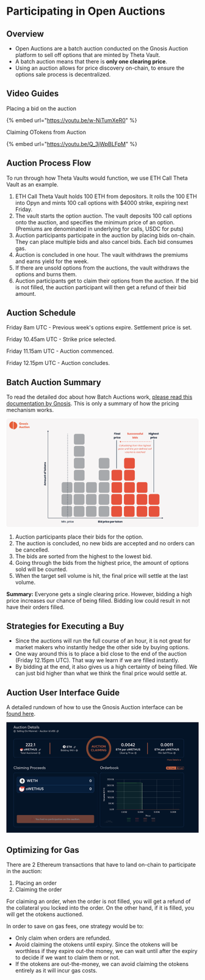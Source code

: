 # Participating in Open Auctions

## Overview

* Open Auctions are a batch auction conducted on the Gnosis Auction platform to sell off options that are minted by Theta Vault.
* A batch auction means that there is **only one clearing price**.
* Using an auction allows for price discovery on-chain, to ensure the options sale process is decentralized.

## Video Guides

Placing a bid on the auction

{% embed url="https://youtu.be/w-NiTumXeR0" %}

Claiming OTokens from Auction

{% embed url="https://youtu.be/Q_3jWpBLFpM" %}

## Auction Process Flow

To run through how Theta Vaults would function, we use ETH Call Theta Vault as an example.

1. ETH Call Theta Vault holds 100 ETH from depositors. It rolls the 100 ETH into Opyn and mints 100 call options with $4000 strike, expiring next Friday.
2. The vault starts the option auction. The vault deposits 100 call options onto the auction, and specifies the minimum price of an option. (Premiums are denominated in underlying for calls, USDC for puts)
3. Auction participants participate in the auction by placing bids on-chain. They can place multiple bids and also cancel bids. Each bid consumes gas.
4. Auction is concluded in one hour. The vault withdraws the premiums and earns yield for the week.
5. If there are unsold options from the auctions, the vault withdraws the options and burns them.
6. Auction participants get to claim their options from the auction. If the bid is not filled, the auction participant will then get a refund of their bid amount.

## Auction Schedule

Friday 8am UTC - Previous week's options expire. Settlement price is set.

Friday 10.45am UTC - Strike price selected.

Friday 11.15am UTC - Auction commenced.

Friday 12.15pm UTC - Auction concludes.

## Batch Auction Summary

To read the detailed doc about how Batch Auctions work, [please read this documentation by Gnosis](https://gnosis-auction.eth.link/#/docs/batch-auctions). This is only a summary of how the pricing mechanism works.

![](<../.gitbook/assets/untitled-1- (1).png>)

1. Auction participants place their bids for the option.
2. The auction is concluded, no new bids are accepted and no orders can be cancelled.
3. The bids are sorted from the highest to the lowest bid.
4. Going through the bids from the highest price, the amount of options sold will be counted.
5. When the target sell volume is hit, the final price will settle at the last volume.

**Summary:** Everyone gets a single clearing price. However, bidding a high price increases our chance of being filled. Bidding low could result in not have their orders filled.

## Strategies for Executing a Buy

* Since the auctions will run the full course of an hour, it is not great for market makers who instantly hedge the other side by buying options.
* One way around this is to place a bid close to the end of the auction (Friday 12.15pm UTC). That way we learn if we are filled instantly.
* By bidding at the end, it also gives us a high certainty of being filled. We can just bid higher than what we think the final price would settle at.

## Auction User Interface Guide

A detailed rundown of how to use the Gnosis Auction interface can be [found here](https://gnosis-auction.eth.link/#/docs/participate-as-a-bidder).

![Example of ETH call option auction](../.gitbook/assets/screenshot-2021-09-28-at-4.53.42-pm.png)

## Optimizing for Gas

There are 2 Ethereum transactions that have to land on-chain to participate in the auction:

1. Placing an order
2. Claiming the order

For claiming an order, when the order is not filled, you will get a refund of the collateral you locked into the order. On the other hand, if it is filled, you will get the otokens auctioned.

In order to save on gas fees, one strategy would be to:

* Only claim when orders are refunded.
* Avoid claiming the otokens until expiry. Since the otokens will be worthless if they expire out-the money, we can wait until after the expiry to decide if we want to claim them or not.
* If the otokens are out-the-money, we can avoid claiming the otokens entirely as it will incur gas costs.

